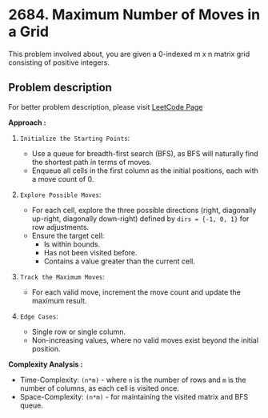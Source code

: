 # 2684. Maximum Number of Moves in a Grid

This problem involved about, you are given a 0-indexed m x n matrix grid consisting of positive integers.

## Problem description

For better problem description, please visit [LeetCode Page](https://leetcode.com/problems/maximum-number-of-moves-in-a-grid/description/)

**Approach :**<br/>

1. `Initialize the Starting Points`:
    - Use a queue for breadth-first search (BFS), as BFS will naturally find the shortest path in terms of moves.
    - Enqueue all cells in the first column as the initial positions, each with a move count of 0.
2. `Explore Possible Moves`:

    - For each cell, explore the three possible directions (right, diagonally up-right, diagonally down-right) defined by `dirs = {-1, 0, 1}` for row adjustments.
    - Ensure the target cell:
        - Is within bounds.
        - Has not been visited before.
        - Contains a value greater than the current cell.

3. `Track the Maximum Moves`:
    - For each valid move, increment the move count and update the maximum result.
4. `Edge Cases`:
    - Single row or single column.
    - Non-increasing values, where no valid moves exist beyond the initial position.

**Complexity Analysis :**<br/>

-   Time-Complexity: `(n*m)` - where `n` is the number of rows and `m` is the number of columns, as each cell is visited once.
-   Space-Complexity: `(n*m)` - for maintaining the visited matrix and BFS queue.
